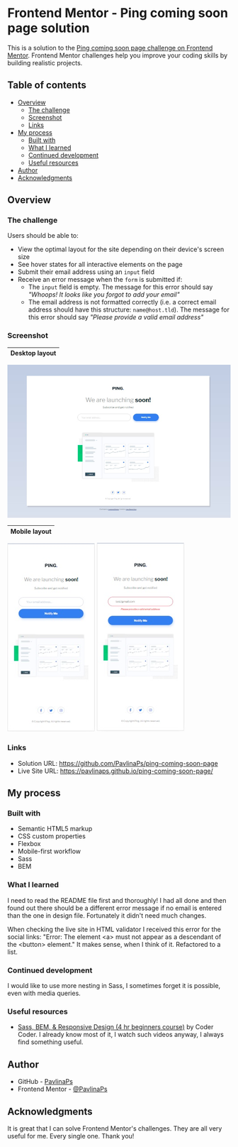 # Frontend Mentor - Ping coming soon page solution

This is a solution to the [Ping coming soon page challenge on Frontend Mentor](https://www.frontendmentor.io/challenges/ping-single-column-coming-soon-page-5cadd051fec04111f7b848da). Frontend Mentor challenges help you improve your coding skills by building realistic projects. 

## Table of contents

- [Overview](#overview)
  - [The challenge](#the-challenge)
  - [Screenshot](#screenshot)
  - [Links](#links)
- [My process](#my-process)
  - [Built with](#built-with)
  - [What I learned](#what-i-learned)
  - [Continued development](#continued-development)
  - [Useful resources](#useful-resources)
- [Author](#author)
- [Acknowledgments](#acknowledgments)

## Overview

### The challenge

Users should be able to:

- View the optimal layout for the site depending on their device's screen size
- See hover states for all interactive elements on the page
- Submit their email address using an `input` field
- Receive an error message when the `form` is submitted if:
	- The `input` field is empty. The message for this error should say *"Whoops! It looks like you forgot to add your email"*
	- The email address is not formatted correctly (i.e. a correct email address should have this structure: `name@host.tld`). The message for this error should say *"Please provide a valid email address"*

### Screenshot

| Desktop layout |
|:--:|
![Desktop layout](./screenshots/screenshot-desktop.jpg)

| Mobile layout |
|:--:|
![Mobile layout](./screenshots/screenshot-mobile.jpg) ![Mobile layout](./screenshots/screenshot-mobile-error.jpg)

### Links

- Solution URL: https://github.com/PavlinaPs/ping-coming-soon-page
- Live Site URL: https://pavlinaps.github.io/ping-coming-soon-page/

## My process

### Built with

- Semantic HTML5 markup
- CSS custom properties
- Flexbox
- Mobile-first workflow
- Sass
- BEM

### What I learned

I need to read the README file first and thoroughly! I had all done and then found out there should be a different error message if no email is entered than the one in design file. Fortunately it didn't need much changes.

When checking the live site in HTML validator I received this error for the social links:
"Error: The element \<a> must not appear as a descendant of the \<button> element."
It makes sense, when I think of it. Refactored to a list.

### Continued development

I would like to use more nesting in Sass, I sometimes forget it is possible, even with media queries.

### Useful resources

- [Sass, BEM, & Responsive Design (4 hr beginners course)](https://youtu.be/jfMHA8SqUL4?t=1) by Coder Coder. I already know most of it, I watch such videos anyway, I always find something useful. 

## Author

- GitHub - [PavlinaPs](https://github.com/PavlinaPs)
- Frontend Mentor - [@PavlinaPs](https://www.frontendmentor.io/profile/PavlinaPs)

## Acknowledgments

It is great that I can solve Frontend Mentor's challenges. They are all very useful for me. Every single one. Thank you!
